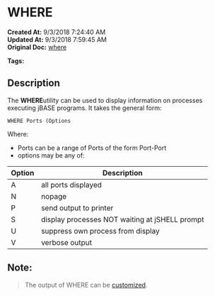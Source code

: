 # WHERE 

**Created At:** 9/3/2018 7:24:40 AM  
**Updated At:** 9/3/2018 7:59:45 AM  
**Original Doc:** [where](https://docs.jbase.com/46963-utilities/where)  

**Tags:**
<badge text='display' vertical='middle' />
<badge text='output processing' vertical='middle' />

## Description 

The **WHERE**utility can be used to display information on processes executing jBASE programs. It takes the general form:

```
WHERE Ports (Options
```

Where:

- Ports can be a range of Ports of the form Port-Port
- options may be any of:



| Option<br> | Description<br> |
| --- | --- |
| A<br> | all ports displayed<br> |
| N<br> | nopage<br> |
| P<br> | send output to printer<br> |
| S<br> | display processes NOT waiting at jSHELL prompt<br> |
| U<br> | suppress own process from display<br> |
| V<br> | verbose output<br> |




## Note: 


> The output of WHERE can be [customized](customizing-the-output-of-commands).

